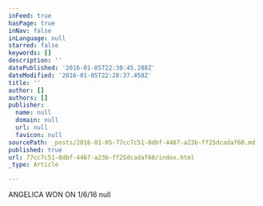 ```yaml
---
inFeed: true
hasPage: true
inNav: false
inLanguage: null
starred: false
keywords: []
description: ''
datePublished: '2016-01-05T22:30:45.288Z'
dateModified: '2016-01-05T22:28:37.458Z'
title: ''
author: []
authors: []
publisher:
  name: null
  domain: null
  url: null
  favicon: null
sourcePath: _posts/2016-01-05-77cc7c51-0dbf-4467-a23b-ff25dcadaf60.md
published: true
url: 77cc7c51-0dbf-4467-a23b-ff25dcadaf60/index.html
_type: Article

---
```

ANGELICA WON ON 1/6/16
null